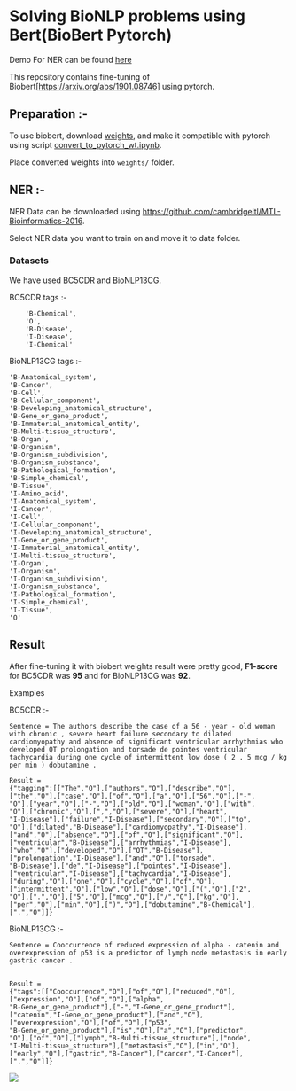 # Solving BioNLP problems using Bert(BioBert Pytorch)

Demo For NER can be found [here](http://13.72.66.146:9000/)

This repository contains fine-tuning of Biobert[https://arxiv.org/abs/1901.08746] using pytorch. 

## Preparation :- 
To use biobert, download [weights](https://github.com/naver/biobert-pretrained/releases),  and make it compatible with pytorch using script [convert_to_pytorch_wt.ipynb](https://github.com/MeRajat/SolvingAlmostAnythingWithBert/blob/ner_medical/convert_to_pytorch_wt.ipynb). 

Place converted weights into ```weights/``` folder. 

## NER :- 

NER Data can be downloaded using https://github.com/cambridgeltl/MTL-Bioinformatics-2016. 

Select NER data you want to train on and move it to data folder. 

### Datasets 

We have used [BC5CDR](https://biocreative.bioinformatics.udel.edu/tasks/biocreative-v/track-3-cdr/) and [BioNLP13CG](http://2013.bionlp-st.org/). 

BC5CDR tags :- 
```
    'B-Chemical', 
    'O', 
    'B-Disease', 
    'I-Disease', 
    'I-Chemical'
```

BioNLP13CG tags :- 
``` 'B-Amino_acid',
'B-Anatomical_system',
'B-Cancer',
'B-Cell', 
'B-Cellular_component',
'B-Developing_anatomical_structure',
'B-Gene_or_gene_product', 
'B-Immaterial_anatomical_entity',
'B-Multi-tissue_structure',
'B-Organ',
'B-Organism', 
'B-Organism_subdivision',
'B-Organism_substance',
'B-Pathological_formation', 
'B-Simple_chemical',
'B-Tissue',
'I-Amino_acid',
'I-Anatomical_system',
'I-Cancer', 
'I-Cell',
'I-Cellular_component',
'I-Developing_anatomical_structure',
'I-Gene_or_gene_product', 
'I-Immaterial_anatomical_entity',
'I-Multi-tissue_structure',
'I-Organ',
'I-Organism', 
'I-Organism_subdivision',
'I-Organism_substance',
'I-Pathological_formation',
'I-Simple_chemical', 
'I-Tissue',
'O'
```

## Result 

After fine-tuning it with biobert weights result were pretty good, <b>F1-score</b> for BC5CDR was <b>95</b> and for BioNLP13CG was <b>92</b>. 

Examples 

BC5CDR :- 

```
Sentence = The authors describe the case of a 56 - year - old woman with chronic , severe heart failure secondary to dilated cardiomyopathy and absence of significant ventricular arrhythmias who developed QT prolongation and torsade de pointes ventricular tachycardia during one cycle of intermittent low dose ( 2 . 5 mcg / kg per min ) dobutamine . 

Result =
{"tagging":[["The","O"],["authors","O"],["describe","O"],
["the","O"],["case","O"],["of","O"],["a","O"],["56","O"],["-",
"O"],["year","O"],["-","O"],["old","O"],["woman","O"],["with",
"O"],["chronic","O"],[",","O"],["severe","O"],["heart",
"I-Disease"],["failure","I-Disease"],["secondary","O"],["to",
"O"],["dilated","B-Disease"],["cardiomyopathy","I-Disease"],
["and","O"],["absence","O"],["of","O"],["significant","O"],
["ventricular","B-Disease"],["arrhythmias","I-Disease"],
["who","O"],["developed","O"],["QT","B-Disease"],
["prolongation","I-Disease"],["and","O"],["torsade",
"B-Disease"],["de","I-Disease"],["pointes","I-Disease"],
["ventricular","I-Disease"],["tachycardia","I-Disease"],
["during","O"],["one","O"],["cycle","O"],["of","O"],
["intermittent","O"],["low","O"],["dose","O"],["(","O"],["2",
"O"],[".","O"],["5","O"],["mcg","O"],["/","O"],["kg","O"],
["per","O"],["min","O"],[")","O"],["dobutamine","B-Chemical"],
[".","O"]]}

```

BioNLP13CG :- 

```
Sentence = Cooccurrence of reduced expression of alpha - catenin and overexpression of p53 is a predictor of lymph node metastasis in early gastric cancer . 


Result = 
{"tags":[["Cooccurrence","O"],["of","O"],["reduced","O"],
["expression","O"],["of","O"],["alpha",
"B-Gene_or_gene_product"],["-","I-Gene_or_gene_product"],
["catenin","I-Gene_or_gene_product"],["and","O"],
["overexpression","O"],["of","O"],["p53",
"B-Gene_or_gene_product"],["is","O"],["a","O"],["predictor",
"O"],["of","O"],["lymph","B-Multi-tissue_structure"],["node",
"I-Multi-tissue_structure"],["metastasis","O"],["in","O"],
["early","O"],["gastric","B-Cancer"],["cancer","I-Cancer"],
[".","O"]]}

```

![](https://github.com/MeRajat/SolvingAlmostAnythingWithBert/blob/ner_medical/extras/ezgif.com-video-to-gif.gif)

